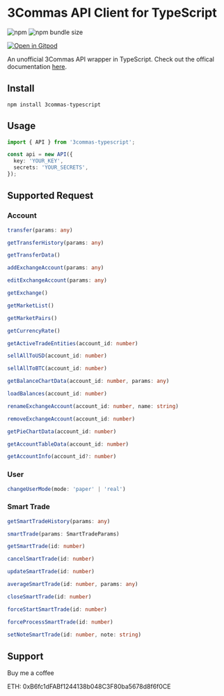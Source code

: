 # 3Commas API Client for TypeScript

![npm](https://img.shields.io/npm/v/3commas-typescript)
![npm bundle size](https://img.shields.io/bundlephobia/min/3commas-typescript)

[![Open in Gitpod](https://gitpod.io/button/open-in-gitpod.svg)](https://gitpod.io/#https://github.com/kirosc/3commas-typescript)

An unofficial 3Commas API wrapper in TypeScript. Check out the offical documentation [here](https://github.com/3commas-io/3commas-official-api-docs).

## Install

```
npm install 3commas-typescript
```

## Usage

```ts
import { API } from '3commas-typescript';

const api = new API({
  key: 'YOUR_KEY',
  secrets: 'YOUR_SECRETS',
});
```

## Supported Request

### Account

```ts
transfer(params: any)

getTransferHistory(params: any)

getTransferData()

addExchangeAccount(params: any)

editExchangeAccount(params: any)

getExchange()

getMarketList()

getMarketPairs()

getCurrencyRate()

getActiveTradeEntities(account_id: number)

sellAllToUSD(account_id: number)

sellAllToBTC(account_id: number)

getBalanceChartData(account_id: number, params: any)

loadBalances(account_id: number)

renameExchangeAccount(account_id: number, name: string)

removeExchangeAccount(account_id: number)

getPieChartData(account_id: number)

getAccountTableData(account_id: number)

getAccountInfo(account_id?: number)
```

### User

```ts
changeUserMode(mode: 'paper' | 'real')
```

### Smart Trade

```ts
getSmartTradeHistory(params: any)

smartTrade(params: SmartTradeParams)

getSmartTrade(id: number)

cancelSmartTrade(id: number)

updateSmartTrade(id: number)

averageSmartTrade(id: number, params: any)

closeSmartTrade(id: number)

forceStartSmartTrade(id: number)

forceProcessSmartTrade(id: number)

setNoteSmartTrade(id: number, note: string)
```

## Support

Buy me a coffee

ETH: 0xB6fc1dFABf1244138b048C3F80ba5678d8f6f0CE
